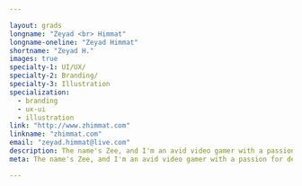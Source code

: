 ```yaml
---

layout: grads
longname: "Zeyad <br> Himmat"
longname-oneline: "Zeyad Himmat"
shortname: "Zeyad H."
images: true
specialty-1: UI/UX/
specialty-2: Branding/
specialty-3: Illustration
specialization:
  - branding
  - ux-ui
  - illustration
link: "http://www.zhimmat.com"
linkname: "zhimmat.com"
email: "zeyad.himmat@live.com"
description: The name's Zee, and I'm an avid video gamer with a passion for designing exciting new content with my unique creativity.
meta: The name's Zee, and I'm an avid video gamer with a passion for designing exciting new content with my unique creativity.

---
```


